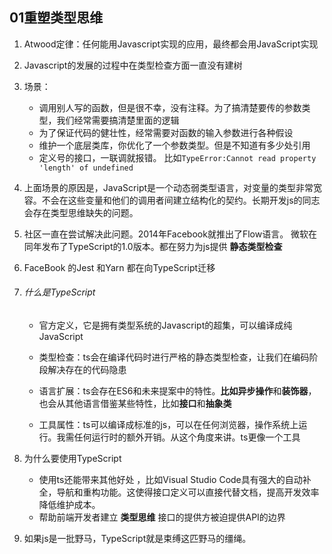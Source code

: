 ## 01重塑类型思维 

1.  Atwood定律：任何能用Javascript实现的应用，最终都会用JavaScript实现

2. Javascript的发展的过程中在类型检查方面一直没有建树

3. 场景：

   - 调用别人写的函数，但是很不幸，没有注释。为了搞清楚要传的参数类型，我们经常需要搞清楚里面的逻辑
   - 为了保证代码的健壮性，经常需要对函数的输入参数进行各种假设
   - 维护一个底层类库，你优化了一个参数类型。但是不知道有多少处引用
   - 定义号的接口，一联调就报错。 比如`TypeError:Cannot read property 'length' of undefined`

4. 上面场景的原因是，JavaScript是一个动态弱类型语言，对变量的类型非常宽容。不会在这些变量和他们的调用者间建立结构化的契约。长期开发js的同志会存在类型思维缺失的问题。

5. 社区一直在尝试解决此问题。2014年Facebook就推出了Flow语言。 微软在同年发布了TypeScript的1.0版本。都在努力为js提供 **静态类型检查**

6. FaceBook 的Jest 和Yarn 都在向TypeScript迁移

7. ###### 什么是TypeScript

   - 官方定义，它是拥有类型系统的Javascript的超集，可以编译成纯JavaScript

   - 类型检查：ts会在编译代码时进行严格的静态类型检查，让我们在编码阶段解决存在的代码隐患

   - 语言扩展：ts会存在ES6和未来提案中的特性。**比如异步操作**和**装饰器**，也会从其他语言借鉴某些特性，比如**接口**和**抽象类**
   - 工具属性：ts可以编译成标准的js，可以在任何浏览器，操作系统上运行。我需任何运行时的额外开销。从这个角度来讲。ts更像一个工具

8. 为什么要使用TypeScript
   	- 使用ts还能带来其他好处 ，比如Visual Studio Code具有强大的自动补全，导航和重构功能。这使得接口定义可以直接代替文档，提高开发效率降低维护成本。
   	- 帮助前端开发者建立 **类型思维** 接口的提供方被迫提供API的边界
9. 如果js是一批野马，TypeScript就是束缚这匹野马的缰绳。

